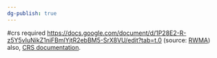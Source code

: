 ```yaml
---
dg-publish: true
---
```

#crs required
https://docs.google.com/document/d/1P28E2-R-z5Y5vIuNikZ1niFBmlYjtR2ebBM5-SrX8VU/edit?tab=t.0 (source: [RWMA](https://discord.com/channels/1083481230839922688/1083506128010358915/1143218829690937408))
also, [CRS documentation](https://github.com/Garrakx/Custom-Regions?tab=readme-ov-file#broadcasts).

